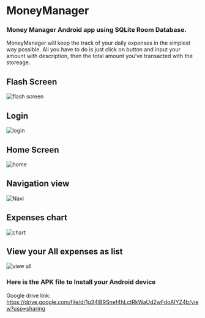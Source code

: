 # MoneyManager
### Money Manager Android app using SQLite Room Database.
MoneyManager will keep the track of your daily expenses in the simplest way possible. 
All you have to do is just click on button and input your amount with description, 
then the total amount you’ve transacted with the storeage.

## Flash Screen
![flash screen](https://user-images.githubusercontent.com/28469673/88409759-f775b200-ce07-11ea-90af-98a86d63fa1a.PNG)

## Login
![login](https://user-images.githubusercontent.com/28469673/88409949-43c0f200-ce08-11ea-86b8-054781a5bd5e.PNG)

## Home Screen
![home](https://user-images.githubusercontent.com/28469673/88409893-2be96e00-ce08-11ea-8c05-4a1c931b2169.PNG)

## Navigation view
![Navi](https://user-images.githubusercontent.com/28469673/88410029-5e936680-ce08-11ea-9928-4364fda15a0a.PNG)

## Expenses chart
![chart](https://user-images.githubusercontent.com/28469673/88410071-723ecd00-ce08-11ea-9b3a-2beed158c924.PNG)

## View your All expenses as list
![view all](https://user-images.githubusercontent.com/28469673/88410157-8f739b80-ce08-11ea-9cf7-38a9d2b99312.PNG)




### Here is the APK file to Install your Android device
Google drive link: https://drive.google.com/file/d/1g34lB9Snef4hLctRkWaUd2wFdoAIYZ4b/view?usp=sharing

